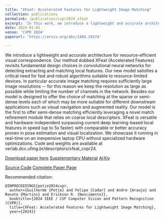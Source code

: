 ```yaml
---
title: "XFeat: Accelerated Features for Lightweight Image Matching"
collection: publications
permalink: /publication/cvpr2024_xfeat
excerpt: 'In this work, we introduce a lightweight and accurate architecture for resource-efficient visual correspondence.'
date: 2024-01-01
venue: 'CVPR 2024'
paperurl: 'https://arxiv.org/abs/2404.19174'

---
```

We introduce a lightweight and accurate architecture for resource-efficient visual correspondence. Our method dubbed XFeat (Accelerated Features) revisits fundamental design choices in convolutional neural networks for detecting extracting and matching local features. Our new model satisfies a critical need for fast and robust algorithms suitable to resource-limited devices. In particular accurate image matching requires sufficiently large image resolutions -- for this reason we keep the resolution as large as possible while limiting the number of channels in the network. Besides our model is designed to offer the choice of matching at the sparse or semi-dense levels each of which may be more suitable for different downstream applications such as visual navigation and augmented reality. Our model is the first to offer semi-dense matching efficiently leveraging a novel match refinement module that relies on coarse local descriptors. XFeat is versatile and hardware-independent surpassing current deep learning-based local features in speed (up to 5x faster) with comparable or better accuracy proven in pose estimation and visual localization. We showcase it running in real-time on an inexpensive laptop CPU without specialized hardware optimizations. Code and weights are available at verlab.dcc.ufmg.br/descriptors/xfeat_cvpr24.


[Download paper here](https://openaccess.thecvf.com/content/CVPR2024/papers/Potje_XFeat_Accelerated_Features_for_Lightweight_Image_Matching_CVPR_2024_paper.pdf)
[Supplementary Material](https://openaccess.thecvf.com/content/CVPR2024/supplemental/Potje_XFeat_Accelerated_Features_CVPR_2024_supplemental.pdf)
[ArXiv](http://arxiv.org/abs/2404.19174)

[Source Code](https://github.com/verlab/accelerated_features)
[Complete Paper Page](https://www.verlab.dcc.ufmg.br/descriptors/xfeat_cvpr24/)

Recommended citation:
```
@INPROCEEDINGS{potje2024cvpr,
  author={Guilherme {Potje} and Felipe {Cadar} and Andre {Araujo} and Renato {Martins} and Erickson R. {Nascimento}},
  booktitle={2024 IEEE / CVF Computer Vision and Pattern Recognition (CVPR)}, 
  title={XFeat: Accelerated Features for Lightweight Image Matching}, 
  year={2024}}
```